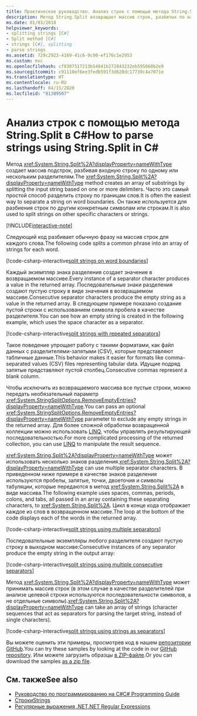 ```yaml
---
title: Практическое руководство. Анализ строк с помощью метода String.Split (руководство по C#)
description: Метод String.Split возвращает массив строк, разбитых по набору разделителей. Это простой и удобный способ анализа строк.
ms.date: 01/03/2018
helpviewer_keywords:
- splitting strings [C#]
- Split method [C#]
- strings [C#], splitting
- parse strings
ms.assetid: 729c2923-4169-41c6-9c90-ef176c1e2953
ms.custom: mvc
ms.openlocfilehash: cf8307517213b54041b272843232eb595660b2e9
ms.sourcegitcommit: c91110ef6ee3fedb591f3d628dc17739c4a7071e
ms.translationtype: HT
ms.contentlocale: ru-RU
ms.lasthandoff: 04/15/2020
ms.locfileid: "81389507"
---
```

# <a name="how-to-parse-strings-using-stringsplit-in-c"></a><span data-ttu-id="37198-104">Анализ строк с помощью метода String.Split в C\#</span><span class="sxs-lookup"><span data-stu-id="37198-104">How to parse strings using String.Split in C\#</span></span>

<span data-ttu-id="37198-105">Метод <xref:System.String.Split%2A?displayProperty=nameWithType> создает массив подстрок, разбивая входную строку по одному или нескольким разделителям.</span><span class="sxs-lookup"><span data-stu-id="37198-105">The <xref:System.String.Split%2A?displayProperty=nameWithType> method creates an array of substrings by splitting the input string based on one or more delimiters.</span></span> <span data-ttu-id="37198-106">Часто это самый простой способ разделить строку по границам слов.</span><span class="sxs-lookup"><span data-stu-id="37198-106">It is often the easiest way to separate a string on word boundaries.</span></span> <span data-ttu-id="37198-107">Он также используется для разбиения строк по другим конкретным символам или строкам.</span><span class="sxs-lookup"><span data-stu-id="37198-107">It is also used to split strings on other specific characters or strings.</span></span>

[!INCLUDE[interactive-note](~/includes/csharp-interactive-note.md)]

<span data-ttu-id="37198-108">Следующий код разбивает обычную фразу на массив строк для каждого слова.</span><span class="sxs-lookup"><span data-stu-id="37198-108">The following code splits a common phrase into an array of strings for each word.</span></span>

[!code-csharp-interactive[split strings on word boundaries](../../../samples/snippets/csharp/how-to/strings/ParseStringsUsingSplit.cs#1)]

<span data-ttu-id="37198-109">Каждый экземпляр знака разделения создает значение в возвращаемом массиве.</span><span class="sxs-lookup"><span data-stu-id="37198-109">Every instance of a separator character produces a value in the returned array.</span></span> <span data-ttu-id="37198-110">Последовательные знаки разделения создают пустую строку в виде значения в возвращаемом массиве.</span><span class="sxs-lookup"><span data-stu-id="37198-110">Consecutive separator characters produce the empty string as a value in the returned array.</span></span> <span data-ttu-id="37198-111">В следующем примере показано создание пустой строки с использованием символа пробела в качестве разделителя.</span><span class="sxs-lookup"><span data-stu-id="37198-111">You can see how an empty string is created in the following example, which uses the space character as a separator.</span></span>

[!code-csharp-interactive[split strings with repeated separators](../../../samples/snippets/csharp/how-to/strings/ParseStringsUsingSplit.cs#2)]

<span data-ttu-id="37198-112">Такое поведение упрощает работу с такими форматами, как файл данных с разделителями-запятыми (CSV), которые представляют табличные данные.</span><span class="sxs-lookup"><span data-stu-id="37198-112">This behavior makes it easier for formats like comma-separated values (CSV) files representing tabular data.</span></span> <span data-ttu-id="37198-113">Идущие подряд запятые представляют пустой столбец.</span><span class="sxs-lookup"><span data-stu-id="37198-113">Consecutive commas represent a blank column.</span></span>

<span data-ttu-id="37198-114">Чтобы исключить из возвращаемого массива все пустые строки, можно передать необязательный параметр <xref:System.StringSplitOptions.RemoveEmptyEntries?displayProperty=nameWithType>.</span><span class="sxs-lookup"><span data-stu-id="37198-114">You can pass an optional <xref:System.StringSplitOptions.RemoveEmptyEntries?displayProperty=nameWithType> parameter to exclude any empty strings in the returned array.</span></span> <span data-ttu-id="37198-115">Для более сложной обработки возвращенной коллекции можно использовать [LINQ](../programming-guide/concepts/linq/index.md), чтобы управлять результирующей последовательностью.</span><span class="sxs-lookup"><span data-stu-id="37198-115">For more complicated processing of the returned collection, you can use [LINQ](../programming-guide/concepts/linq/index.md) to manipulate the result sequence.</span></span>

<span data-ttu-id="37198-116"><xref:System.String.Split%2A?displayProperty=nameWithType> может использовать несколько знаков разделения.</span><span class="sxs-lookup"><span data-stu-id="37198-116"><xref:System.String.Split%2A?displayProperty=nameWithType> can use multiple separator characters.</span></span>
<span data-ttu-id="37198-117">В приведенном ниже примере в качестве знаков разделения используются пробелы, запятые, точки, двоеточия и символы табуляции, которые передаются в метод <xref:System.String.Split%2A> в виде массива.</span><span class="sxs-lookup"><span data-stu-id="37198-117">The following example uses spaces, commas, periods, colons, and tabs, all passed in an array containing these separating characters, to <xref:System.String.Split%2A>.</span></span>
<span data-ttu-id="37198-118">Цикл в конце кода отображает каждое из слов в возвращенном массиве.</span><span class="sxs-lookup"><span data-stu-id="37198-118">The loop at the bottom of the code displays each of the words in the returned array.</span></span>  

[!code-csharp-interactive[split strings using multiple separators](../../../samples/snippets/csharp/how-to/strings/ParseStringsUsingSplit.cs#3)]

<span data-ttu-id="37198-119">Последовательные экземпляры любого разделителя создают пустую строку в выходном массиве:</span><span class="sxs-lookup"><span data-stu-id="37198-119">Consecutive instances of any separator produce the empty string in the output array:</span></span>

[!code-csharp-interactive[split strings using multiple consecutive separators](../../../samples/snippets/csharp/how-to/strings/ParseStringsUsingSplit.cs#4)]

<span data-ttu-id="37198-120">Метод <xref:System.String.Split%2A?displayProperty=nameWithType> может принимать массив строк (в этом случае в качестве разделителей при анализе целевой строки используются последовательности символов, а не отдельные символы).</span><span class="sxs-lookup"><span data-stu-id="37198-120"><xref:System.String.Split%2A?displayProperty=nameWithType> can take an array of strings (character sequences that act as separators for parsing the target string, instead of single characters).</span></span>  
  
[!code-csharp-interactive[split strings using strings as separators](../../../samples/snippets/csharp/how-to/strings/ParseStringsUsingSplit.cs#5)]

<span data-ttu-id="37198-121">Вы можете оценить эти примеры, просмотрев код в нашем [репозитории GitHub](https://github.com/dotnet/docs/tree/master/samples/snippets/csharp/how-to/strings).</span><span class="sxs-lookup"><span data-stu-id="37198-121">You can try these samples by looking at the code in our [GitHub repository](https://github.com/dotnet/docs/tree/master/samples/snippets/csharp/how-to/strings).</span></span> <span data-ttu-id="37198-122">Или можете загрузить образцы [в ZIP-файле](../../../samples/snippets/csharp/how-to/strings.zip).</span><span class="sxs-lookup"><span data-stu-id="37198-122">Or you can download the samples [as a zip file](../../../samples/snippets/csharp/how-to/strings.zip).</span></span>

## <a name="see-also"></a><span data-ttu-id="37198-123">См. также</span><span class="sxs-lookup"><span data-stu-id="37198-123">See also</span></span>

- [<span data-ttu-id="37198-124">Руководство по программированию на C#</span><span class="sxs-lookup"><span data-stu-id="37198-124">C# Programming Guide</span></span>](../programming-guide/index.md)
- [<span data-ttu-id="37198-125">Строки</span><span class="sxs-lookup"><span data-stu-id="37198-125">Strings</span></span>](../programming-guide/strings/index.md)
- [<span data-ttu-id="37198-126">Регулярные выражения .NET</span><span class="sxs-lookup"><span data-stu-id="37198-126">.NET Regular Expressions</span></span>](../../standard/base-types/regular-expressions.md)
